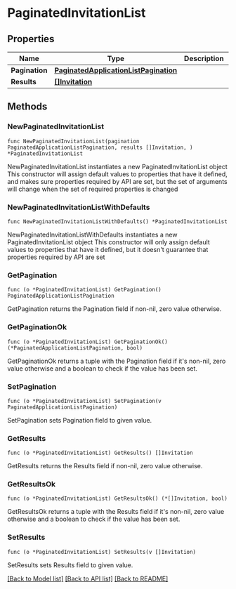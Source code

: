 # PaginatedInvitationList

## Properties

Name | Type | Description | Notes
------------ | ------------- | ------------- | -------------
**Pagination** | [**PaginatedApplicationListPagination**](PaginatedApplicationListPagination.md) |  | 
**Results** | [**[]Invitation**](Invitation.md) |  | 

## Methods

### NewPaginatedInvitationList

`func NewPaginatedInvitationList(pagination PaginatedApplicationListPagination, results []Invitation, ) *PaginatedInvitationList`

NewPaginatedInvitationList instantiates a new PaginatedInvitationList object
This constructor will assign default values to properties that have it defined,
and makes sure properties required by API are set, but the set of arguments
will change when the set of required properties is changed

### NewPaginatedInvitationListWithDefaults

`func NewPaginatedInvitationListWithDefaults() *PaginatedInvitationList`

NewPaginatedInvitationListWithDefaults instantiates a new PaginatedInvitationList object
This constructor will only assign default values to properties that have it defined,
but it doesn't guarantee that properties required by API are set

### GetPagination

`func (o *PaginatedInvitationList) GetPagination() PaginatedApplicationListPagination`

GetPagination returns the Pagination field if non-nil, zero value otherwise.

### GetPaginationOk

`func (o *PaginatedInvitationList) GetPaginationOk() (*PaginatedApplicationListPagination, bool)`

GetPaginationOk returns a tuple with the Pagination field if it's non-nil, zero value otherwise
and a boolean to check if the value has been set.

### SetPagination

`func (o *PaginatedInvitationList) SetPagination(v PaginatedApplicationListPagination)`

SetPagination sets Pagination field to given value.


### GetResults

`func (o *PaginatedInvitationList) GetResults() []Invitation`

GetResults returns the Results field if non-nil, zero value otherwise.

### GetResultsOk

`func (o *PaginatedInvitationList) GetResultsOk() (*[]Invitation, bool)`

GetResultsOk returns a tuple with the Results field if it's non-nil, zero value otherwise
and a boolean to check if the value has been set.

### SetResults

`func (o *PaginatedInvitationList) SetResults(v []Invitation)`

SetResults sets Results field to given value.



[[Back to Model list]](../README.md#documentation-for-models) [[Back to API list]](../README.md#documentation-for-api-endpoints) [[Back to README]](../README.md)


